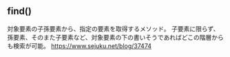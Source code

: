 ## find()
対象要素の子孫要素から、指定の要素を取得するメソッド。
子要素に限らず、孫要素、そのまた子要素など、対象要素の下の書いそうであればどこの階層からも検索が可能。
https://www.sejuku.net/blog/37474
